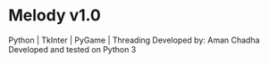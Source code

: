 # Melody v1.0
Python | TkInter | PyGame | Threading
Developed by: Aman Chadha
Developed and tested on Python 3


